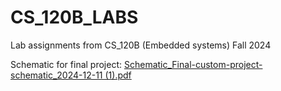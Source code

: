 # CS_120B_LABS
Lab assignments from CS_120B (Embedded systems) Fall 2024


Schematic for final project:
[Schematic_Final-custom-project-schematic_2024-12-11 (1).pdf](https://github.com/user-attachments/files/18928975/Schematic_Final-custom-project-schematic_2024-12-11.1.pdf)

